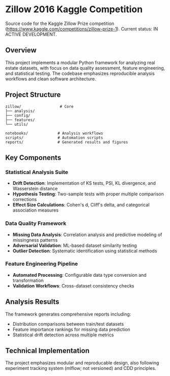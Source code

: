# Zillow 2016 Kaggle Competition

Source code for the Kaggle Zillow Prize competition (https://www.kaggle.com/competitions/zillow-prize-1).
Current status: IN ACTIVE DEVELOPMENT.

## Overview

This project implements a modular Python framework for analyzing real estate datasets, with focus on data quality assessment, feature engineering, and statistical testing. The codebase emphasizes reproducible analysis workflows and clean software architecture.

## Project Structure

```
zillow/                 # Core
├── analysis/
├── config/
├── features/
└── utils/

notebooks/             # Analysis workflows
scripts/               # Automation scripts
reports/               # Generated results and figures
```

## Key Components

### Statistical Analysis Suite

- **Drift Detection**: Implementation of KS tests, PSI, KL divergence, and Wasserstein distance
- **Hypothesis Testing**: Two-sample tests with proper multiple comparison corrections
- **Effect Size Calculations**: Cohen's d, Cliff's delta, and categorical association measures

### Data Quality Framework

- **Missing Data Analysis**: Correlation analysis and predictive modeling of missingness patterns
- **Adversarial Validation**: ML-based dataset similarity testing
- **Outlier Detection**: Systematic identification using statistical methods

### Feature Engineering Pipeline

- **Automated Processing**: Configurable data type conversion and transformation
- **Validation Workflows**: Cross-dataset consistency checks

## Analysis Results

The framework generates comprehensive reports including:

- Distribution comparisons between train/test datasets
- Feature importance rankings for missing data prediction
- Statistical drift detection across multiple metrics

## Technical Implementation

The project emphasizes modular and reproducable design, also following experiment tracking system (mlflow; not versioned) and CDD principles.
